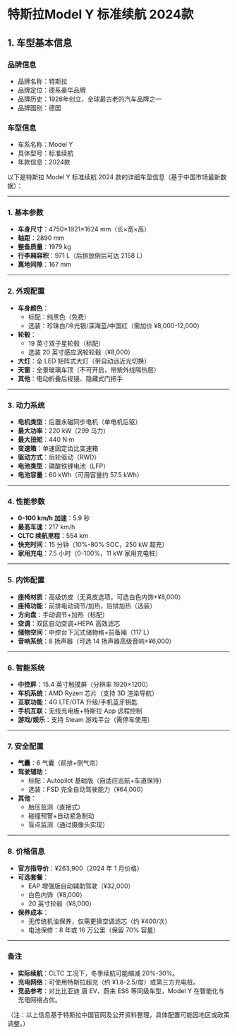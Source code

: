 
# 特斯拉Model Y 标准续航 2024款
## 1. 车型基本信息
### 品牌信息
- 品牌名称：特斯拉
- 品牌定位：德系豪华品牌
- 品牌历史：1926年创立，全球最古老的汽车品牌之一
- 品牌国别：德国

### 车型信息
- 车系名称：Model Y
- 具体型号：标准续航
- 年款信息：2024款

以下是特斯拉 Model Y 标准续航 2024 款的详细车型信息（基于中国市场最新数据）：

---

### **1. 基本参数**
- **车身尺寸**：4750×1921×1624 mm（长×宽×高）  
- **轴距**：2890 mm  
- **整备质量**：1979 kg  
- **行李厢容积**：971 L（后排放倒后可达 2158 L）  
- **离地间隙**：167 mm  

---

### **2. 外观配置**
- **车身颜色**：  
  - 标配：纯黑色（免费）  
  - 选装：珍珠白/冷光银/深海蓝/中国红（需加价 ¥8,000-12,000）  
- **轮毂**：  
  - 19 英寸双子星轮毂（标配）  
  - 选装 20 英寸感应涡轮轮毂（¥8,000）  
- **大灯**：全 LED 矩阵式大灯（带自动远近光切换）  
- **天窗**：全景玻璃车顶（不可开启，带紫外线隔热层）  
- **其他**：电动折叠后视镜、隐藏式门把手  

---

### **3. 动力系统**
- **电机类型**：后置永磁同步电机（单电机后驱）  
- **最大功率**：220 kW（299 马力）  
- **最大扭矩**：440 N·m  
- **变速箱**：单速固定齿比变速箱  
- **驱动方式**：后轮驱动（RWD）  
- **电池类型**：磷酸铁锂电池（LFP）  
- **电池容量**：60 kWh（可用容量约 57.5 kWh）  

---

### **4. 性能参数**
- **0-100 km/h 加速**：5.9 秒  
- **最高车速**：217 km/h  
- **CLTC 续航里程**：554 km  
- **快充时间**：15 分钟（10%-80% SOC，250 kW 超充）  
- **家用充电**：7.5 小时（0-100%，11 kW 家用充电桩）  

---

### **5. 内饰配置**
- **座椅材质**：高级仿皮（无真皮选项，可选白色内饰+¥8,000）  
- **座椅功能**：前排电动调节/加热，后排加热（选装）  
- **方向盘**：手动调节+加热（标配）  
- **空调**：双区自动空调+HEPA 高效滤芯  
- **储物空间**：中控台下沉式储物格+前备厢（117 L）  
- **音响系统**：8 扬声器（可选 14 扬声器高级音响+¥6,000）  

---

### **6. 智能系统**
- **中控屏**：15.4 英寸触摸屏（分辨率 1920×1200）  
- **车机系统**：AMD Ryzen 芯片（支持 3D 渲染导航）  
- **互联功能**：4G LTE/OTA 升级/手机蓝牙钥匙  
- **手机互联**：无线充电板+特斯拉 App 远程控制  
- **游戏/娱乐**：支持 Steam 游戏平台（需停车使用）  

---

### **7. 安全配置**
- **气囊**：6 气囊（前排+侧气帘）  
- **驾驶辅助**：  
  - 标配：Autopilot 基础版（自适应巡航+车道保持）  
  - 选装：FSD 完全自动驾驶能力（¥64,000）  
- **其他**：  
  - 胎压监测（直接式）  
  - 碰撞预警+自动紧急制动  
  - 盲点监测（通过摄像头实现）  

---

### **8. 价格信息**
- **官方指导价**：¥263,900（2024 年 1 月价格）  
- **可选套餐**：  
  - EAP 增强版自动辅助驾驶（¥32,000）  
  - 白色内饰（¥8,000）  
  - 20 英寸轮毂（¥8,000）  
- **保养成本**：  
  - 无传统机油保养，仅需更换空调滤芯（约 ¥400/次）  
  - 电池保修：8 年或 16 万公里（保留 70% 容量）  

---

### **备注**
- **实际续航**：CLTC 工况下，冬季续航可能缩减 20%-30%。  
- **充电网络**：可使用特斯拉超充（约 ¥1.8-2.5/度）或第三方充电桩。  
- **竞品参考**：对比比亚迪 唐 EV、蔚来 ES6 等同级车型，Model Y 在智能化与充电网络占优。  

（注：以上信息基于特斯拉中国官网及公开资料整理，具体配置可能因地区或政策调整。）

